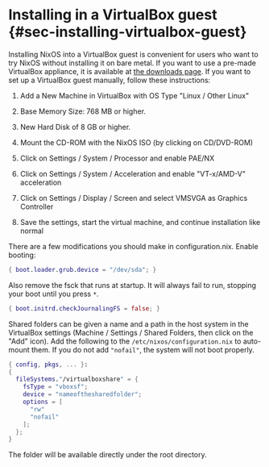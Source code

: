 # Installing in a VirtualBox guest {#sec-installing-virtualbox-guest}

Installing NixOS into a VirtualBox guest is convenient for users who
want to try NixOS without installing it on bare metal. If you want to
use a pre-made VirtualBox appliance, it is available at [the downloads
page](https://nixos.org/nixos/download.html). If you want to set up a
VirtualBox guest manually, follow these instructions:

1.  Add a New Machine in VirtualBox with OS Type "Linux / Other Linux"

1.  Base Memory Size: 768 MB or higher.

1.  New Hard Disk of 8 GB or higher.

1.  Mount the CD-ROM with the NixOS ISO (by clicking on CD/DVD-ROM)

1.  Click on Settings / System / Processor and enable PAE/NX

1.  Click on Settings / System / Acceleration and enable "VT-x/AMD-V"
    acceleration

1.  Click on Settings / Display / Screen and select VMSVGA as Graphics
    Controller

1.  Save the settings, start the virtual machine, and continue
    installation like normal

There are a few modifications you should make in configuration.nix.
Enable booting:

```nix
{ boot.loader.grub.device = "/dev/sda"; }
```

Also remove the fsck that runs at startup. It will always fail to run,
stopping your boot until you press `*`.

```nix
{ boot.initrd.checkJournalingFS = false; }
```

Shared folders can be given a name and a path in the host system in the
VirtualBox settings (Machine / Settings / Shared Folders, then click on
the "Add" icon). Add the following to the
`/etc/nixos/configuration.nix` to auto-mount them. If you do not add
`"nofail"`, the system will not boot properly.

```nix
{ config, pkgs, ... }:
{
  fileSystems."/virtualboxshare" = {
    fsType = "vboxsf";
    device = "nameofthesharedfolder";
    options = [
      "rw"
      "nofail"
    ];
  };
}
```

The folder will be available directly under the root directory.
